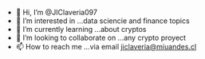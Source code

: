- 👋 Hi, I’m @JIClaveria097
- 👀 I’m interested in ...data sciencie and finance topics 
- 🌱 I’m currently learning ...about cryptos
- 💞️ I’m looking to collaborate on ...any crypto proyect
- 📫 How to reach me ...via email jiclaveria@miuandes.cl

<!---
JIClaveria097/JIClaveria097 is a ✨ special ✨ repository because its `README.md` (this file) appears on your GitHub profile.
You can click the Preview link to take a look at your changes.
--->

